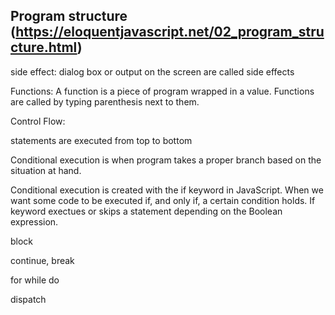 ## Program structure (https://eloquentjavascript.net/02_program_structure.html)

side effect: dialog box or output on the screen are called side effects

Functions: A function is a piece of program wrapped in a value. Functions are called by typing parenthesis next to them.

Control Flow:

statements are executed from top to bottom

Conditional execution is when program takes a proper branch based on the situation at hand.

Conditional execution is created with the if keyword in JavaScript. When we want some code to be executed if, and only if, a certain condition holds. If keyword exectues or skips a statement depending on the Boolean expression.

block

continue, break

for while do

dispatch